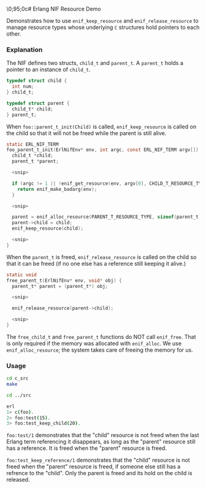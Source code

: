 \0;95;0c# Erlang NIF Resource Demo

Demonstrates how to use `enif_keep_resource` and
`enif_release_resource` to manage resource types whose underlying `C`
structures hold pointers to each other.


### Explanation

The NIF defines two structs, `child_t` and `parent_t`.  A `parent_t`
holds a pointer to an instance of `child_t`.

``` c
typedef struct child {
  int num;
} child_t;

typedef struct parent {
  child_t* child;
} parent_t;
```

When `foo::parent_t_init(Child)` is called, `enif_keep_resource` is
called on the child so that it will not be freed while the parent is
still alive.

``` c
static ERL_NIF_TERM
foo_parent_t_init(ErlNifEnv* env, int argc, const ERL_NIF_TERM argv[]) {
  child_t *child;
  parent_t *parent;

  <snip>

  if (argc != 1 || !enif_get_resource(env, argv[0], CHILD_T_RESOURCE_TYPE, (void**)&child)) {
    return enif_make_badarg(env);
  }

  <snip>

  parent = enif_alloc_resource(PARENT_T_RESOURCE_TYPE, sizeof(parent_t));
  parent->child = child;
  enif_keep_resource(child);

  <snip>
}
```

When the `parent_t` is freed, `enif_release_resource` is called on the
child so that it can be freed (if no one else has a reference still
keeping it alive.)

``` c
static void
free_parent_t(ErlNifEnv* env, void* obj) {
  parent_t* parent = (parent_t*) obj;

  <snip>

  enif_release_resource(parent->child);

  <snip>
}
```

The `free_child_t` and `free_parent_t` functions do NOT call
`enif_free`.  That is only required if the memory was allocated with
`enif_alloc`. We use `enif_alloc_resource`; the system takes care of
freeing the memory for us.

### Usage

``` bash
cd c_src
make

cd ../src

erl
1> c(foo).
2> foo:test(15).
3> foo:test_keep_child(20).
```

`foo:test/1` demonstrates that the "child" resource is not freed when
the last Erlang term referencing it disappears, as long as the
"parent" resource still has a reference.  It is freed when the
"parent" resource is freed.

`foo:test_keep_reference/1` demonstrates that the "child" resource is
not freed when the "parent" resource is freed, if someone else still
has a refrence to the "child".  Only the parent is freed and its hold
on the child is released.
